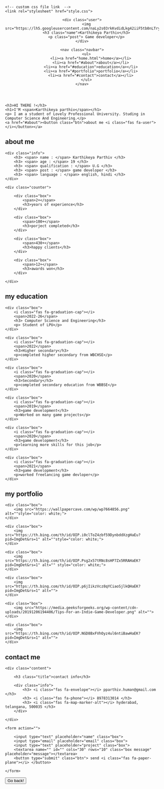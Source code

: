 <!DOCTYPE html>
<html lang="en">
<head>
    <meta charset="UTF-8">
    <meta name="viewport" content="width=device-width, initial-scale=1.0">
    <title>Portfolio</title>

    <!-- custom css file link  -->
    <link rel="stylesheet" href="style.css">

</head>
<body>
    
<!-- header section starts  -->

<header>

    <div class="user">
        <img src="https://lh5.googleusercontent.com/naLy2s03rkKvdidLkg42iiF5tb0nLTryOD7SZqgOejLJZ0IRzW3QRuZ0uNodk5UDclE=w2400">
        <h3 class="name">Karthikeya Parthiv</h3>
        <p class="post"> Game developer</p>
    </div>

    <nav class="navbar">
        <ul>
            <li><a href="home.html">home</a></li>
            <li><a href="#about">about</a></li>
            <li><a href="#education">education</a></li>
            <li><a href="#portfolio">portfolio</a></li>
            <li><a href="#contact">contact</a></li>
        </ul>
    </nav>

</header>

<!-- header section ends -->

<div id="menu" class="fas fa-bars"></div>

<!-- home section starts  -->

<section class="home" >

    <h3>HI THERE !</h3>
    <h1>I'M <span>Karthikeya parthiv</span></h1>
    <p> I am a student of Lovely Professional University. Studing in Computer Science And Engineering.</p>
    <a href="#about"><button class="btn">about me <i class="fas fa-user"></i></button></a>

</section>

<!-- home section ends -->

<!-- about section starts  -->

<section class="about" id="about">

<h1 class="heading"> <span>about</span> me </h1>

<div class="row">

    <div class="info">
        <h3> <span> name : </span> Karthikeya Parthiv </h3>
        <h3> <span> age : </span> 19 </h3>
        <h3> <span> qualification : </span> U.G </h3>
        <h3> <span> post : </span> game developer </h3>
        <h3> <span> language : </span> english, hindi </h3>
    </div>

    <div class="counter">

        <div class="box">
            <span>2+</span>
            <h3>years of experience</h3>
        </div>

        <div class="box">
            <span>100+</span>
            <h3>porject completed</h3>
        </div>

        <div class="box">
            <span>430+</span>
            <h3>happy clients</h3>
        </div>

        <div class="box">
            <span>12+</span>
            <h3>awards won</h3>
        </div>

    </div>

</div>

</section>

<!-- about section ends -->

<!-- education section starts  -->

<section class="education" id="education">

<h1 class="heading"> my <span>education</span> </h1>

<div class="box-container">

    <div class="box">
        <i class="fas fa-graduation-cap"></i>
        <span>2022-26</span>
        <h3> Computer Science and Engineering</h3>
        <p> Student of LPU</p>
    </div>

    <div class="box">
        <i class="fas fa-graduation-cap"></i>
        <span>2022</span>
        <h3>Higher secondary</h3>
        <p>completed higher secondary from WBCHSE</p>
    </div>

    <div class="box">
        <i class="fas fa-graduation-cap"></i>
        <span>2020</span>
        <h3>Secondary</h3>
        <p>completed secondary education from WBBSE</p>
    </div>

    <div class="box">
        <i class="fas fa-graduation-cap"></i>
        <span>2019</span>
        <h3>game development</h3>
        <p>Worked on many game projects</p>
    </div>

    <div class="box">
        <i class="fas fa-graduation-cap"></i>
        <span>2020</span>
        <h3>game development</h3>
        <p>learning more skills for this job</p>
    </div>

    <div class="box">
        <i class="fas fa-graduation-cap"></i>
        <span>2021</span>
        <h3>game development</h3>
        <p>worked freelancing game devloper</p>
    </div>

</div>

</section>

<!-- education section ends -->

<!-- portfolio section starts  -->

<section class="portfolio" id="portfolio">

<h1 class="heading"> my <span>portfolio</span> </h1>

<div class="box-container">

    <div class="box">
        <img src="https://wallpapercave.com/wp/wp7664856.png" alt=""style="color: white;">
    </div>

    <div class="box">
        <img src="https://th.bing.com/th/id/OIP.i0clToZ4zbf59DynbddXzgHaEu?pid=ImgDet&rs=1" alt=""style="color: white;">
    </div>

    <div class="box">
        <img src="https://th.bing.com/th/id/OIP.Psg2x57tRNc8sHP7Zx5RRAHaEK?pid=ImgDet&rs=1" alt="" style="color: white;">
    </div>

    <div class="box">
        <img src="https://th.bing.com/th/id/OIP.p6jIikzVcz8qYCiaoSjlkQHaEK?pid=ImgDet&rs=1" alt="">
    </div>

    <div class="box">
        <img src="https://media.geeksforgeeks.org/wp-content/cdn-uploads/20191206194406/Tips-For-an-Indie-Game-Developer.png" alt="">
    </div>

    <div class="box">
        <img src="https://th.bing.com/th/id/OIP.NGD8BxFVhOyz4ul6ntiBawHaEK?pid=ImgDet&rs=1" alt="">
    </div>

</div>

</section>

<!-- portfolio section ends -->

<!-- contact section starts  -->

<section class="contact" id="contact">

<h1 class="heading"> <span>contact</span> me </h1>

<div class="row">

    <div class="content">

        <h3 class="title">contact info</h3>

        <div class="info">
            <h3> <i class="fas fa-envelope"></i> pparthiv.human@gmail.com </h3>
            <h3> <i class="fas fa-phone"></i> 8978313014 </h3>
            <h3> <i class="fas fa-map-marker-alt"></i> hyderabad, telangana, 500035 </h3>
        </div>

    </div>

    <form action="">

        <input type="text" placeholder="name" class="box">
        <input type="email" placeholder="email" class="box">
        <input type="text" placeholder="project" class="box">
        <textarea name="" id="" cols="30" rows="10" class="box message" placeholder="message"></textarea>
        <button type="submit" class="btn"> send <i class="fas fa-paper-plane"></i> </button>

    </form>

</div>

</section>
<div class="center">
    <form>
        <input type="button" value="Go back!" onclick="history.back()" class="btn">
    </form>
</div>

<!-- contact section ends -->


<!-- scroll top button  -->

<a href="#home" class="top">
    <img src="images/scroll-top-img.png" alt="">
</a>
















<!-- custom js file link  -->
<script src="script.js"></script>


</body>
</html>
